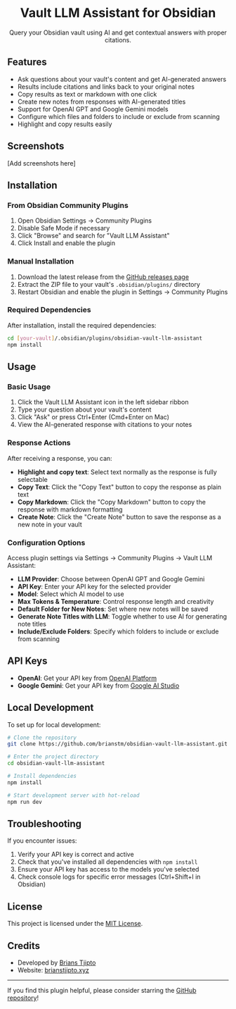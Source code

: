 # <div align="center">Vault LLM Assistant for Obsidian</div>

<div align="center">
Query your Obsidian vault using AI and get contextual answers with proper citations.
</div>

## Features

-   Ask questions about your vault's content and get AI-generated answers
-   Results include citations and links back to your original notes
-   Copy results as text or markdown with one click
-   Create new notes from responses with AI-generated titles
-   Support for OpenAI GPT and Google Gemini models
-   Configure which files and folders to include or exclude from scanning
-   Highlight and copy results easily

## Screenshots

[Add screenshots here]

## Installation

### From Obsidian Community Plugins

1. Open Obsidian Settings → Community Plugins
2. Disable Safe Mode if necessary
3. Click "Browse" and search for "Vault LLM Assistant"
4. Click Install and enable the plugin

### Manual Installation

1. Download the latest release from the [GitHub releases page](https://github.com/brianstm/obsidian-vault-llm-assistant/releases/)
2. Extract the ZIP file to your vault's `.obsidian/plugins/` directory
3. Restart Obsidian and enable the plugin in Settings → Community Plugins

### Required Dependencies

After installation, install the required dependencies:

```bash
cd [your-vault]/.obsidian/plugins/obsidian-vault-llm-assistant
npm install
```

## Usage

### Basic Usage

1. Click the Vault LLM Assistant icon in the left sidebar ribbon
2. Type your question about your vault's content
3. Click "Ask" or press Ctrl+Enter (Cmd+Enter on Mac)
4. View the AI-generated response with citations to your notes

### Response Actions

After receiving a response, you can:

-   **Highlight and copy text**: Select text normally as the response is fully selectable
-   **Copy Text**: Click the "Copy Text" button to copy the response as plain text
-   **Copy Markdown**: Click the "Copy Markdown" button to copy the response with markdown formatting
-   **Create Note**: Click the "Create Note" button to save the response as a new note in your vault

### Configuration Options

Access plugin settings via Settings → Community Plugins → Vault LLM Assistant:

-   **LLM Provider**: Choose between OpenAI GPT and Google Gemini
-   **API Key**: Enter your API key for the selected provider
-   **Model**: Select which AI model to use
-   **Max Tokens & Temperature**: Control response length and creativity
-   **Default Folder for New Notes**: Set where new notes will be saved
-   **Generate Note Titles with LLM**: Toggle whether to use AI for generating note titles
-   **Include/Exclude Folders**: Specify which folders to include or exclude from scanning

## API Keys

-   **OpenAI**: Get your API key from [OpenAI Platform](https://platform.openai.com/api-keys)
-   **Google Gemini**: Get your API key from [Google AI Studio](https://aistudio.google.com/app/prompts/new_chat)

## Local Development

To set up for local development:

```bash
# Clone the repository
git clone https://github.com/brianstm/obsidian-vault-llm-assistant.git

# Enter the project directory
cd obsidian-vault-llm-assistant

# Install dependencies
npm install

# Start development server with hot-reload
npm run dev
```

## Troubleshooting

If you encounter issues:

1. Verify your API key is correct and active
2. Check that you've installed all dependencies with `npm install`
3. Ensure your API key has access to the models you've selected
4. Check console logs for specific error messages (Ctrl+Shift+I in Obsidian)

## License

This project is licensed under the [MIT License](LICENSE).

## Credits

-   Developed by [Brians Tjipto](https://github.com/brianstm)
-   Website: [brianstjipto.xyz](https://www.brianstjipto.xyz/)

---

If you find this plugin helpful, please consider starring the [GitHub repository](https://github.com/brianstm/obsidian-vault-llm-assistant)!
